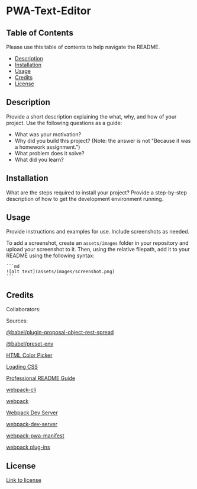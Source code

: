 # PWA-Text-Editor

## Table of Contents

Please use this table of contents to help navigate the README.

- [Description](#description)
- [Installation](#installation)
- [Usage](#usage)
- [Credits](#credits)
- [License](#license)

## Description

Provide a short description explaining the what, why, and how of your project. Use the following questions as a guide:

- What was your motivation?
- Why did you build this project? (Note: the answer is not "Because it was a homework assignment.")
- What problem does it solve?
- What did you learn?

## Installation

What are the steps required to install your project? Provide a step-by-step description of how to get the development environment running.

## Usage

Provide instructions and examples for use. Include screenshots as needed.

To add a screenshot, create an `assets/images` folder in your repository and upload your screenshot to it. Then, using the relative filepath, add it to your README using the following syntax:

    ```md
    ![alt text](assets/images/screenshot.png)
    ```

## Credits

Collaborators:


Sources:

[@babel/plugin-proposal-object-rest-spread](https://babeljs.io/docs/en/babel-plugin-proposal-object-rest-spread)

[@babel/preset-env](https://babeljs.io/docs/en/babel-preset-env)

[HTML Color Picker](https://www.w3schools.com/colors/colors_picker.asp)

[Loading CSS](https://webpack.js.org/guides/asset-management/#loading-css)

[Professional README Guide](https://coding-boot-camp.github.io/full-stack/github/professional-readme-guide)

[webpack-cli](https://www.npmjs.com/package/webpack-cli)

[webpack](https://www.npmjs.com/package/webpack)

[Webpack Dev Server](https://webpack.js.org/configuration/dev-server/)

[webpack-dev-server](https://www.npmjs.com/package/webpack-dev-server)

[webpack-pwa-manifest](https://www.npmjs.com/package/webpack-pwa-manifest)

[webpack plug-ins](https://webpack.js.org/concepts/#plugins)

## License

[Link to license](./LICENSE)

